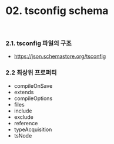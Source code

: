 # 02. tsconfig schema

<br>

### 2.1. tsconfig 파일의 구조

-  https://json.schemastore.org/tsconfig


### 2.2 최상위 프로퍼티

- compileOnSave
- extends
- compileOptions
- files
- include
- exclude
- reference
- typeAcquisition
- tsNode